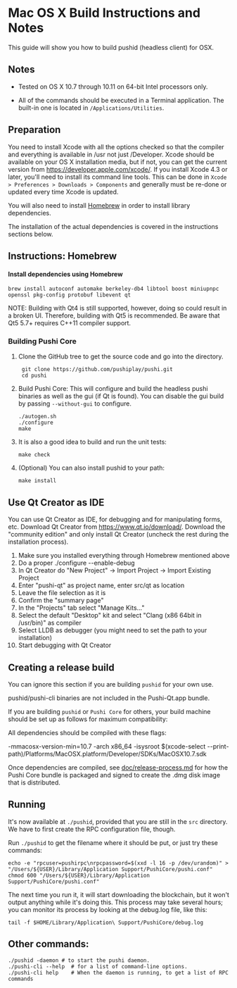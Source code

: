 Mac OS X Build Instructions and Notes
====================================
This guide will show you how to build pushid (headless client) for OSX.

Notes
-----

* Tested on OS X 10.7 through 10.11 on 64-bit Intel processors only.

* All of the commands should be executed in a Terminal application. The
built-in one is located in `/Applications/Utilities`.

Preparation
-----------

You need to install Xcode with all the options checked so that the compiler
and everything is available in /usr not just /Developer. Xcode should be
available on your OS X installation media, but if not, you can get the
current version from https://developer.apple.com/xcode/. If you install
Xcode 4.3 or later, you'll need to install its command line tools. This can
be done in `Xcode > Preferences > Downloads > Components` and generally must
be re-done or updated every time Xcode is updated.

You will also need to install [Homebrew](http://brew.sh) in order to install library
dependencies.

The installation of the actual dependencies is covered in the instructions
sections below.

Instructions: Homebrew
----------------------

#### Install dependencies using Homebrew

    brew install autoconf automake berkeley-db4 libtool boost miniupnpc openssl pkg-config protobuf libevent qt

NOTE: Building with Qt4 is still supported, however, doing so could result in a broken UI. Therefore, building with Qt5 is recommended. Be aware that Qt5 5.7+ requires C++11 compiler support.

### Building Pushi Core

1. Clone the GitHub tree to get the source code and go into the directory.

        git clone https://github.com/pushiplay/pushi.git
        cd pushi

2.  Build Pushi Core:
    This will configure and build the headless pushi binaries as well as the gui (if Qt is found).
    You can disable the gui build by passing `--without-gui` to configure.

        ./autogen.sh
        ./configure
        make

3.  It is also a good idea to build and run the unit tests:

        make check

4.  (Optional) You can also install pushid to your path:

        make install

Use Qt Creator as IDE
------------------------
You can use Qt Creator as IDE, for debugging and for manipulating forms, etc.
Download Qt Creator from https://www.qt.io/download/. Download the "community edition" and only install Qt Creator (uncheck the rest during the installation process).

1. Make sure you installed everything through Homebrew mentioned above
2. Do a proper ./configure --enable-debug
3. In Qt Creator do "New Project" -> Import Project -> Import Existing Project
4. Enter "pushi-qt" as project name, enter src/qt as location
5. Leave the file selection as it is
6. Confirm the "summary page"
7. In the "Projects" tab select "Manage Kits..."
8. Select the default "Desktop" kit and select "Clang (x86 64bit in /usr/bin)" as compiler
9. Select LLDB as debugger (you might need to set the path to your installation)
10. Start debugging with Qt Creator

Creating a release build
------------------------
You can ignore this section if you are building `pushid` for your own use.

pushid/pushi-cli binaries are not included in the Pushi-Qt.app bundle.

If you are building `pushid` or `Pushi Core` for others, your build machine should be set up
as follows for maximum compatibility:

All dependencies should be compiled with these flags:

 -mmacosx-version-min=10.7
 -arch x86_64
 -isysroot $(xcode-select --print-path)/Platforms/MacOSX.platform/Developer/SDKs/MacOSX10.7.sdk

Once dependencies are compiled, see [doc/release-process.md](release-process.md) for how the Pushi Core
bundle is packaged and signed to create the .dmg disk image that is distributed.

Running
-------

It's now available at `./pushid`, provided that you are still in the `src`
directory. We have to first create the RPC configuration file, though.

Run `./pushid` to get the filename where it should be put, or just try these
commands:

    echo -e "rpcuser=pushirpc\nrpcpassword=$(xxd -l 16 -p /dev/urandom)" > "/Users/${USER}/Library/Application Support/PushiCore/pushi.conf"
    chmod 600 "/Users/${USER}/Library/Application Support/PushiCore/pushi.conf"

The next time you run it, it will start downloading the blockchain, but it won't
output anything while it's doing this. This process may take several hours;
you can monitor its process by looking at the debug.log file, like this:

    tail -f $HOME/Library/Application\ Support/PushiCore/debug.log

Other commands:
-------

    ./pushid -daemon # to start the pushi daemon.
    ./pushi-cli --help  # for a list of command-line options.
    ./pushi-cli help    # When the daemon is running, to get a list of RPC commands
